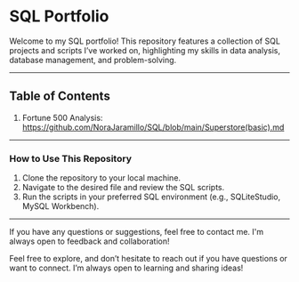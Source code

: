 
# **SQL Portfolio**

Welcome to my SQL portfolio! This repository features a collection of SQL projects and scripts I’ve worked on, highlighting my skills in data analysis, database management, and problem-solving. 


---

## **Table of Contents**
1. Fortune 500 Analysis: https://github.com/NoraJaramillo/SQL/blob/main/Superstore(basic).md

---


### **How to Use This Repository**
1. Clone the repository to your local machine.
2. Navigate to the desired file and review the SQL scripts.
3. Run the scripts in your preferred SQL environment (e.g., SQLiteStudio, MySQL Workbench).

---

If you have any questions or suggestions, feel free to contact me. I'm always open to feedback and collaboration!


Feel free to explore, and don’t hesitate to reach out if you have questions or want to connect. I’m always open to learning and sharing ideas!

